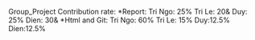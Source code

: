 Group_Project
Contribution rate:
*Report:
Tri Ngo: 25%
Tri Le: 20&
Duy: 25%
Dien: 30&
*Html and Git:
Tri Ngo: 60%
Tri Le: 15%
Duy:12.5%
Dien:12.5%
